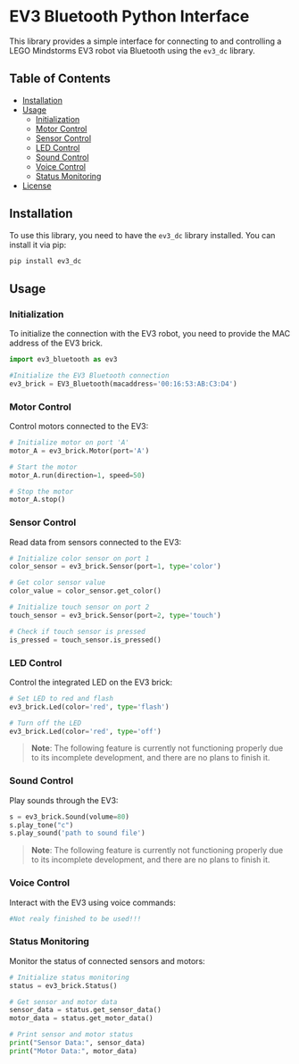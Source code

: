 # EV3 Bluetooth Python Interface

This library provides a simple interface for connecting to and controlling a LEGO Mindstorms EV3 robot via Bluetooth using the `ev3_dc` library.

## Table of Contents

- [Installation](#installation)
- [Usage](#usage)
  - [Initialization](#initialization)
  - [Motor Control](#motor-control)
  - [Sensor Control](#sensor-control)
  - [LED Control](#led-control)
  - [Sound Control](#sound-control)
  - [Voice Control](#voice-control)
  - [Status Monitoring](#status-monitoring)
- [License](#license)

## Installation

To use this library, you need to have the `ev3_dc` library installed. You can install it via pip:

```bash
pip install ev3_dc
```

## Usage

### Initialization

To initialize the connection with the EV3 robot, you need to provide the MAC address of the EV3 brick.

```python
import ev3_bluetooth as ev3

#Initialize the EV3 Bluetooth connection
ev3_brick = EV3_Bluetooth(macaddress='00:16:53:AB:C3:D4')
```

### Motor Control

Control motors connected to the EV3:

```python
# Initialize motor on port 'A'
motor_A = ev3_brick.Motor(port='A')

# Start the motor
motor_A.run(direction=1, speed=50)

# Stop the motor
motor_A.stop()
```

### Sensor Control
Read data from sensors connected to the EV3:

```python
# Initialize color sensor on port 1
color_sensor = ev3_brick.Sensor(port=1, type='color')

# Get color sensor value
color_value = color_sensor.get_color()

# Initialize touch sensor on port 2
touch_sensor = ev3_brick.Sensor(port=2, type='touch')

# Check if touch sensor is pressed
is_pressed = touch_sensor.is_pressed()
```

### LED Control
Control the integrated LED on the EV3 brick:

```python
# Set LED to red and flash
ev3_brick.Led(color='red', type='flash')

# Turn off the LED
ev3_brick.Led(color='red', type='off')
```
>**Note**: The following feature is currently not functioning properly due to its incomplete development, and there are no plans to finish it.

### Sound Control
Play sounds through the EV3:

```python
s = ev3_brick.Sound(volume=80)
s.play_tone("c")
s.play_sound('path to sound file')
```
>**Note**: The following feature is currently not functioning properly due to its incomplete development, and there are no plans to finish it.

### Voice Control
Interact with the EV3 using voice commands:

```python
#Not realy finished to be used!!!
```

### Status Monitoring
Monitor the status of connected sensors and motors:

```python
# Initialize status monitoring
status = ev3_brick.Status()

# Get sensor and motor data
sensor_data = status.get_sensor_data()
motor_data = status.get_motor_data()

# Print sensor and motor status
print("Sensor Data:", sensor_data)
print("Motor Data:", motor_data)
```

